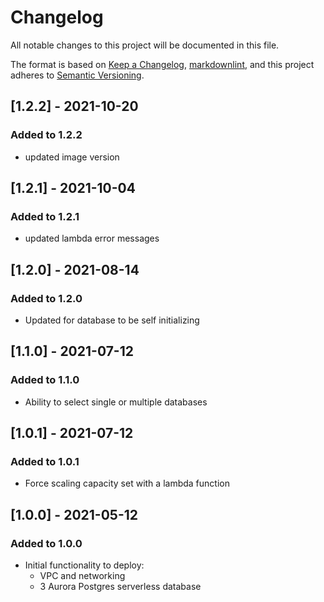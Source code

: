 # Changelog

All notable changes to this project will be documented in this file.

The format is based on [Keep a Changelog](https://keepachangelog.com/en/1.0.0/),
[markdownlint](https://dlaa.me/markdownlint/),
and this project adheres to [Semantic Versioning](https://semver.org/spec/v2.0.0.html).

## [1.2.2] - 2021-10-20

### Added to 1.2.2

- updated image version

## [1.2.1] - 2021-10-04

### Added to 1.2.1

- updated lambda error messages

## [1.2.0] - 2021-08-14

### Added to 1.2.0

- Updated for database to be self initializing

## [1.1.0] - 2021-07-12

### Added to 1.1.0

- Ability to select single or multiple databases

## [1.0.1] - 2021-07-12

### Added to 1.0.1

- Force scaling capacity set with a lambda function

## [1.0.0] - 2021-05-12

### Added to 1.0.0

- Initial functionality to deploy:
  - VPC and networking
  - 3 Aurora Postgres serverless database
